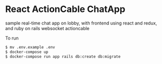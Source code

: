 # React ActionCable ChatApp

sample real-time chat app on lobby, with frontend using react and redux, and ruby on rails websocket actioncable

To run
```bash
$ mv .env.example .env
$ docker-compose up
$ docker-compose run app rails db:create db:migrate
```
